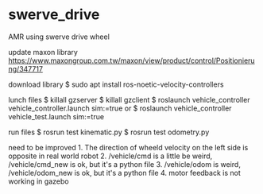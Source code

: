 # swerve_drive
AMR using swerve drive wheel

update maxon library
https://www.maxongroup.com.tw/maxon/view/product/control/Positionierung/347717

download library
$ sudo apt install ros-noetic-velocity-controllers


lunch files
    $ killall gzserver
    $ killall gzclient
    $ roslaunch vehicle_controller vehicle_controller.launch sim:=true
    or
    $ roslaunch vehicle_controller vehicle_test.launch sim:=true

run files
    $ rosrun test kinematic.py
    $ rosrun test odometry.py

need to be improved
    1. The direction of wheeld velocity on the left side is opposite in real world robot
    2. /vehicle/cmd is a little be weird, /vehicle/cmd_new is ok, but it's a python file
    3. /vehicle/odom is weird, /vehicle/odom_new is ok, but it's a python file
    4. motor feedback is not working in gazebo


